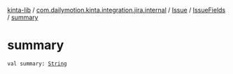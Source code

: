 [kinta-lib](../../../index.md) / [com.dailymotion.kinta.integration.jira.internal](../../index.md) / [Issue](../index.md) / [IssueFields](index.md) / [summary](./summary.md)

# summary

`val summary: `[`String`](https://kotlinlang.org/api/latest/jvm/stdlib/kotlin/-string/index.html)